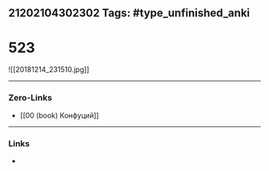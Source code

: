 21202104302302
Tags: #type_unfinished_anki 
---
# 523

![[20181214_231510.jpg]]

---
### Zero-Links
- [[00 (book) Конфуций]]
---
### Links
-
